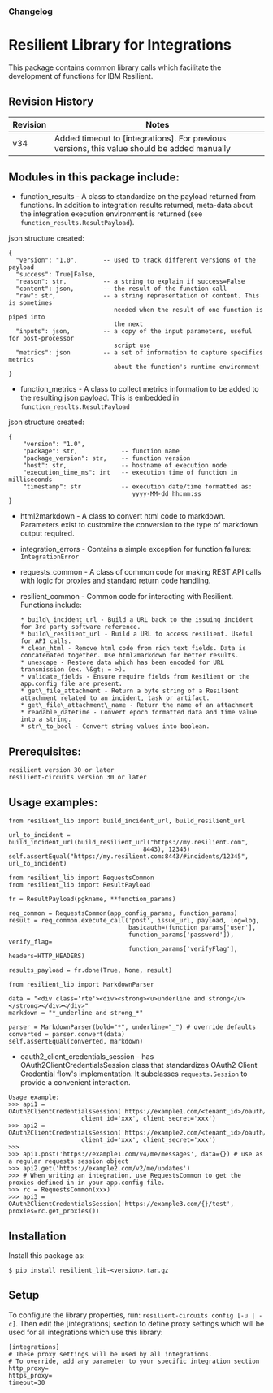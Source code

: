 ### Changelog
<!-- Changelog will go here -->
# Resilient Library for Integrations

This package contains common library calls which facilitate the development of functions for IBM Resilient.

## Revision History

|Revision | Notes    |
|---------|----------|
| v34     | Added timeout to [integrations]. For previous versions, this value should be added manually |

## Modules in this package include:

* function_results - A class to standardize on the payload returned from functions. In addition to integration results returned, meta-data about the integration execution environment is returned (see `function_results.ResultPayload`).

json structure created:

```
{ 
  "version": "1.0",       -- used to track different versions of the payload
  "success": True|False,
  "reason": str,          -- a string to explain if success=False
  "content": json,        -- the result of the function call
  "raw": str,             -- a string representation of content. This is sometimes
                             needed when the result of one function is piped into 
                             the next
  "inputs": json,         -- a copy of the input parameters, useful for post-processor 
                             script use
  "metrics": json         -- a set of information to capture specifics metrics 
                             about the function's runtime environment
}
```
* function\_metrics - A class to collect metrics information to be added to the resulting json payload. This is embedded in `function_results.ResultPayload`

json structure created:

```
{
    "version": "1.0",
    "package": str,            -- function name
    "package_version": str,    -- function version
    "host": str,               -- hostname of execution node
    "execution_time_ms": int   -- execution time of function in milliseconds
    "timestamp": str           -- execution date/time formatted as: 
                                  yyyy-MM-dd hh:mm:ss
}
```
* html2markdown - A class to convert html code to markdown. Parameters exist to customize the conversion to the type of markdown output required.
* integration_errors - Contains a simple exception for function failures: `IntegrationError`
* requests_common - A class of common code for making REST API calls with logic for proxies and standard return code handling.
* resilient_common - Common code for interacting with Resilient. Functions include:
      
      * build\_incident_url - Build a URL back to the issuing incident for 3rd party software reference.
      * build\_resilient_url - Build a URL to access resilient. Useful for API calls.
      * clean_html - Remove html code from rich text fields. Data is concatenated together. Use html2markdown for better results.
      * unescape - Restore data which has been encoded for URL transmission (ex. \&gt; = >).
      * validate_fields - Ensure require fields from Resilient or the app.config file are present.
      * get\_file_attachment - Return a byte string of a Resilient attachment related to an incident, task or artifact.
      * get\_file\_attachment\_name - Return the name of an attachment
      * readable_datetime - Convert epoch formatted data and time value into a string.
      * str\_to_bool - Convert string values into boolean.

## Prerequisites:

```
resilient version 30 or later
resilient-circuits version 30 or later
```

## Usage examples:

```
from resilient_lib import build_incident_url, build_resilient_url

url_to_incident = build_incident_url(build_resilient_url("https://my.resilient.com", 
                                     8443), 12345)
self.assertEqual("https://my.resilient.com:8443/#incidents/12345", url_to_incident)
```

```
from resilient_lib import RequestsCommon
from resilient_lib import ResultPayload

fr = ResultPayload(pgkname, **function_params)

req_common = RequestsCommon(app_config_params, function_params)
result = req_common.execute_call('post', issue_url, payload, log=log,
                                 basicauth=(function_params['user'], 
                                 function_params['password']), verify_flag= 
                                 function_params['verifyFlag'], headers=HTTP_HEADERS)

results_payload = fr.done(True, None, result)

```

```
from resilient_lib import MarkdownParser

data = "<div class='rte'><div><strong><u>underline and strong</u></strong></div></div>"
markdown = "*_underline and strong_*"

parser = MarkdownParser(bold="*", underline="_") # override defaults
converted = parser.convert(data)
self.assertEqual(converted, markdown)
```
* oauth2_client_credentials_session - has OAuth2ClientCredentialsSession class that 
standardizes OAuth2 Client Credential flow's implementation. It subclasses `requests.Session` to
provide a convenient interaction.
```
Usage example:
>>> api1 = OAuth2ClientCredentialsSession('https://example1.com/<tenant_id>/oauth/v2/',\
                    client_id='xxx', client_secret='xxx')
>>> api2 = OAuth2ClientCredentialsSession('https://example2.com/<tenant_id>/oauth/v2/',\
                    client_id='xxx', client_secret='xxx')
>>>
>>> api1.post('https://example1.com/v4/me/messages', data={}) # use as a regular requests session object
>>> api2.get('https://example2.com/v2/me/updates')
>>> # When writing an integration, use RequestsCommon to get the proxies defined in in your app.config file.
>>> rc = RequestsCommon(xxx)
>>> api3 = OAuth2ClientCredentialsSession('https://example3.com/{}/test', proxies=rc.get_proxies())
```
## Installation

Install this package as:
   
```
$ pip install resilient_lib-<version>.tar.gz
```

## Setup

To configure the library properties, run: `resilient-circuits config [-u | -c]`. 
Then edit the [integrations] section to define proxy settings which will be used for all integrations which use this library:

```
[integrations]
# These proxy settings will be used by all integrations. 
# To override, add any parameter to your specific integration section
http_proxy=
https_proxy=
timeout=30
```
